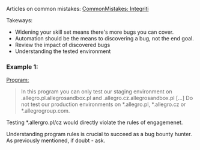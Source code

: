 Articles on common mistakes:
[CommonMistakes: Integriti](https://blog.intigriti.com/2024/04/17/4-bug-bounty-mistakes-and-how-to-avoid-them/)

Takeways:
- Widening your skill set means there's more bugs you can cover.
- Automation should be the means to discovering a bug, not the end goal.
- Review the impact of discovered bugs
- Understanding the tested environment

###  Example 1:

[Program:](https://app.intigriti.com/researcher/programs/allegro/allegrobugbounty/detail)
> In this program you can only test our staging environment on .allegro.pl.allegrosandbox.pl and .allegro.cz.allegrosandbox.pl [...] Do not test our production environments on *.allegro.pl, *.allegro.cz or *.allegrogroup.com.

Testing *.allergro.pl/cz would directly violate the rules of engagemenet.

Understanding program rules is crucial to succeed as a bug bounty hunter. As previously mentioned, if doubt - ask.
